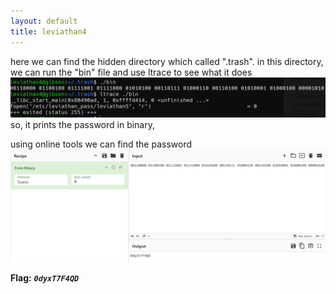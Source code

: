 ```yaml
---
layout: default
title: leviathan4
---
```





here we can find the hidden directory which called ".trash".
in this directory, we can run the "bin" file and use ltrace to see what it does
![alt text](./images/level4_1.png)
so, it prints the password in binary,

using online tools we can find the password
![alt text](./images/level4_2.png)


**Flag:** ***`0dyxT7F4QD`*** 
